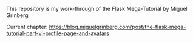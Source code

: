 This repository is my work-through of the Flask Mega-Tutorial by Miguel Grinberg

Current chapter: https://blog.miguelgrinberg.com/post/the-flask-mega-tutorial-part-vi-profile-page-and-avatars